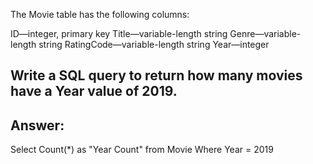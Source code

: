 The Movie table has the following columns:

ID—integer, primary key
Title—variable-length string
Genre—variable-length string
RatingCode—variable-length string
Year—integer
## Write a SQL query to return how many movies have a Year value of 2019.

Answer:
---
<!-- SELECT COUNT(*) AS MovieCount
FROM Movie
WHERE Year = 2019;
 -->

Select Count(*) as "Year Count"
from Movie
Where Year = 2019